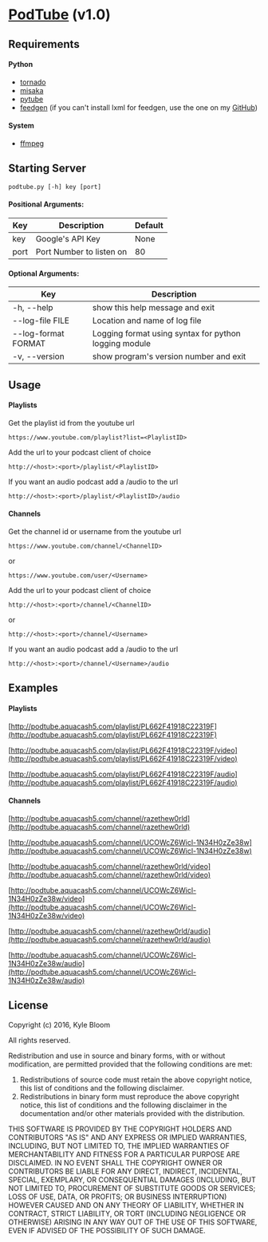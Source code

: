 # [PodTube](https://github.com/aquacash5/PodTube) (v1.0)

## Requirements

#### Python

- [tornado](https://pypi.python.org/pypi/tornado/)
- [misaka](https://pypi.python.org/pypi/misaka/)
- [pytube](https://pypi.python.org/pypi/pytube/)
- [feedgen](https://pypi.python.org/pypi/feedgen/)
(if you can't install lxml for feedgen, use the one on my
[GitHub](https://github.com/aquacash5/python-feedgen))

#### System

- [ffmpeg](http://ffmpeg.org/)

## Starting Server

```
podtube.py [-h] key [port]
```

#### Positional Arguments:

Key  | Description | Default
---- | ----------- | -------
key  | Google's API Key | None
port | Port Number to listen on | 80

#### Optional Arguments:

Key  | Description
---- | ----
-h, --help | show this help message and exit
--log-file FILE | Location and name of log file
--log-format FORMAT | Logging format using syntax for python logging module
-v, --version | show program's version number and exit

## Usage

#### Playlists

Get the playlist id from the youtube url

```
https://www.youtube.com/playlist?list=<PlaylistID>
```

Add the url to your podcast client of choice

```
http://<host>:<port>/playlist/<PlaylistID>
```

If you want an audio podcast add a /audio to the url

```
http://<host>:<port>/playlist/<PlaylistID>/audio
```

#### Channels

Get the channel id or username from the youtube url

```
https://www.youtube.com/channel/<ChannelID>
```
or
```
https://www.youtube.com/user/<Username>
```

Add the url to your podcast client of choice

```
http://<host>:<port>/channel/<ChannelID>
```
or
```
http://<host>:<port>/channel/<Username>
```

If you want an audio podcast add a /audio to the url

```
http://<host>:<port>/channel/<Username>/audio
```

## Examples

#### Playlists

[http://podtube.aquacash5.com/playlist/PL662F41918C22319F](http://podtube.aquacash5.com/playlist/PL662F41918C22319F)

[http://podtube.aquacash5.com/playlist/PL662F41918C22319F/video](http://podtube.aquacash5.com/playlist/PL662F41918C22319F/video)

[http://podtube.aquacash5.com/playlist/PL662F41918C22319F/audio](http://podtube.aquacash5.com/playlist/PL662F41918C22319F/audio)


#### Channels

[http://podtube.aquacash5.com/channel/razethew0rld](http://podtube.aquacash5.com/channel/razethew0rld)

[http://podtube.aquacash5.com/channel/UCOWcZ6Wicl-1N34H0zZe38w](http://podtube.aquacash5.com/channel/UCOWcZ6Wicl-1N34H0zZe38w)

[http://podtube.aquacash5.com/channel/razethew0rld/video](http://podtube.aquacash5.com/channel/razethew0rld/video)

[http://podtube.aquacash5.com/channel/UCOWcZ6Wicl-1N34H0zZe38w/video](http://podtube.aquacash5.com/channel/UCOWcZ6Wicl-1N34H0zZe38w/video)

[http://podtube.aquacash5.com/channel/razethew0rld/audio](http://podtube.aquacash5.com/channel/razethew0rld/audio)

[http://podtube.aquacash5.com/channel/UCOWcZ6Wicl-1N34H0zZe38w/audio](http://podtube.aquacash5.com/channel/UCOWcZ6Wicl-1N34H0zZe38w/audio)


## License
Copyright (c) 2016, Kyle Bloom

All rights reserved.

Redistribution and use in source and binary forms, with or without
modification, are permitted provided that the following conditions are met:

1. Redistributions of source code must retain the above copyright notice, this
   list of conditions and the following disclaimer.
2. Redistributions in binary form must reproduce the above copyright notice,
   this list of conditions and the following disclaimer in the documentation
   and/or other materials provided with the distribution.

THIS SOFTWARE IS PROVIDED BY THE COPYRIGHT HOLDERS AND CONTRIBUTORS "AS IS" AND
ANY EXPRESS OR IMPLIED WARRANTIES, INCLUDING, BUT NOT LIMITED TO, THE IMPLIED
WARRANTIES OF MERCHANTABILITY AND FITNESS FOR A PARTICULAR PURPOSE ARE
DISCLAIMED. IN NO EVENT SHALL THE COPYRIGHT OWNER OR CONTRIBUTORS BE LIABLE FOR
ANY DIRECT, INDIRECT, INCIDENTAL, SPECIAL, EXEMPLARY, OR CONSEQUENTIAL DAMAGES
(INCLUDING, BUT NOT LIMITED TO, PROCUREMENT OF SUBSTITUTE GOODS OR SERVICES;
LOSS OF USE, DATA, OR PROFITS; OR BUSINESS INTERRUPTION) HOWEVER CAUSED AND
ON ANY THEORY OF LIABILITY, WHETHER IN CONTRACT, STRICT LIABILITY, OR TORT
(INCLUDING NEGLIGENCE OR OTHERWISE) ARISING IN ANY WAY OUT OF THE USE OF THIS
SOFTWARE, EVEN IF ADVISED OF THE POSSIBILITY OF SUCH DAMAGE.
